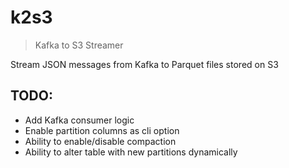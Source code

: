 # k2s3

> Kafka to S3 Streamer

Stream JSON messages from Kafka to Parquet files stored on S3

## TODO:

- Add Kafka consumer logic
- Enable partition columns as cli option
- Ability to enable/disable compaction
- Ability to alter table with new partitions dynamically
